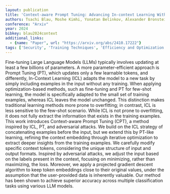 ```yaml
---
layout: publication
title: 'Context-aware Prompt Tuning: Advancing In-context Learning With Adversarial Methods'
authors: Tsachi Blau, Moshe Kimhi, Yonatan Belinkov, Alexander Bronstein, Chaim Baskin
conference: "Arxiv"
year: 2024
bibkey: blau2024context
additional_links:
  - {name: "Paper", url: "https://arxiv.org/abs/2410.17222"}
tags: ['Security', 'Training Techniques', 'Efficiency and Optimization', 'Few-Shot', 'Pretraining Methods', 'Fine-Tuning', 'Prompting', 'In-Context Learning']
---
```

Fine-tuning Large Language Models (LLMs) typically involves updating at least
a few billions of parameters. A more parameter-efficient approach is Prompt
Tuning (PT), which updates only a few learnable tokens, and differently,
In-Context Learning (ICL) adapts the model to a new task by simply including
examples in the input without any training. When applying optimization-based
methods, such as fine-tuning and PT for few-shot learning, the model is
specifically adapted to the small set of training examples, whereas ICL leaves
the model unchanged. This distinction makes traditional learning methods more
prone to overfitting; in contrast, ICL is less sensitive to the few-shot
scenario. While ICL is not prone to overfitting, it does not fully extract the
information that exists in the training examples. This work introduces
Context-aware Prompt Tuning (CPT), a method inspired by ICL, PT, and
adversarial attacks. We build on the ICL strategy of concatenating examples
before the input, but we extend this by PT-like learning, refining the context
embedding through iterative optimization to extract deeper insights from the
training examples. We carefully modify specific context tokens, considering the
unique structure of input and output formats. Inspired by adversarial attacks,
we adjust the input based on the labels present in the context, focusing on
minimizing, rather than maximizing, the loss. Moreover, we apply a projected
gradient descent algorithm to keep token embeddings close to their original
values, under the assumption that the user-provided data is inherently
valuable. Our method has been shown to achieve superior accuracy across
multiple classification tasks using various LLM models.
